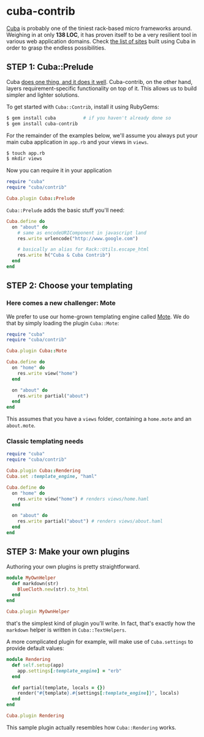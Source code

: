 # cuba-contrib

[Cuba][cuba] is probably one of the tiniest rack-based micro
frameworks around. Weighing in at only __138 LOC__, it has proven
itself to be a very resilient tool in various web application domains.
Check [the list of sites][sites] built using Cuba in order to
grasp the endless possibilities.

## STEP 1: Cuba::Prelude

Cuba [does one thing, and it does it well][unix]. Cuba-contrib, on
the other hand, layers requirement-specific functionality on
top of it. This allows us to build simpler and lighter solutions.

To get started with `Cuba::Contrib`, install it using RubyGems:

``` bash
$ gem install cuba          # if you haven't already done so
$ gem install cuba-contrib
```

For the remainder of the examples below, we'll assume you
always put your main cuba application in `app.rb` and your
views in `views`.

``` bash
$ touch app.rb
$ mkdir views
```

Now you can require it in your application

``` ruby
require "cuba"
require "cuba/contrib"

Cuba.plugin Cuba::Prelude
```

`Cuba::Prelude` adds the basic stuff you'll need:

``` ruby
Cuba.define do
  on "about" do
    # same as encodeURIComponent in javascript land
    res.write urlencode("http://www.google.com")

    # basically an alias for Rack::Utils.escape_html
    res.write h("Cuba & Cuba Contrib")
  end
end
```

## STEP 2: Choose your templating

### Here comes a new challenger: Mote

We prefer to use our home-grown templating engine called
[Mote][mote]. We do that by simply loading the plugin `Cuba::Mote`:

``` ruby
require "cuba"
require "cuba/contrib"

Cuba.plugin Cuba::Mote

Cuba.define do
  on "home" do
    res.write view("home")
  end

  on "about" do
    res.write partial("about")
  end
end
```

This assumes that you have a `views` folder, containing a `home.mote`
and an `about.mote`.

### Classic templating needs

``` ruby
require "cuba"
require "cuba/contrib"

Cuba.plugin Cuba::Rendering
Cuba.set :template_engine, "haml"

Cuba.define do
  on "home" do
    res.write view("home") # renders views/home.haml
  end

  on "about" do
    res.write partial("about") # renders views/about.haml
  end
end
```

## STEP 3: Make your own plugins

Authoring your own plugins is pretty straightforward.

``` ruby
module MyOwnHelper
  def markdown(str)
    BlueCloth.new(str).to_html
  end
end

Cuba.plugin MyOwnHelper
```

that's the simplest kind of plugin you'll write. In fact,
that's exactly how the `markdown` helper is written in
`Cuba::TextHelpers`.

A more complicated plugin for example, will make use of
`Cuba.settings` to provide default values:

``` ruby
module Rendering
  def self.setup(app)
    app.settings[:template_engine] = "erb"
  end

  def partial(template, locals = {})
    render("#{template}.#{settings[:template_engine]}", locals)
  end
end

Cuba.plugin Rendering
```

This sample plugin actually resembles how `Cuba::Rendering` works.

[cuba]: http://cuba.is
[sites]: http://cuba.is/sites
[mote]: http://github.com/soveran/mote
[unix]: http://en.wikipedia.org/wiki/Unix_philosophy
